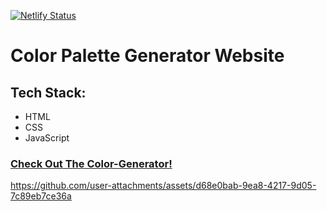 [![Netlify Status](https://api.netlify.com/api/v1/badges/29dfc89d-26aa-451b-aa92-9106f5cd2d00/deploy-status)](https://app.netlify.com/sites/colormix-palette-generator/deploys)
# Color Palette Generator Website
## Tech Stack: 
- HTML
- CSS
- JavaScript

### [Check Out The Color-Generator!](https://colormix-palette-generator.netlify.app/)


https://github.com/user-attachments/assets/d68e0bab-9ea8-4217-9d05-7c89eb7ce36a

